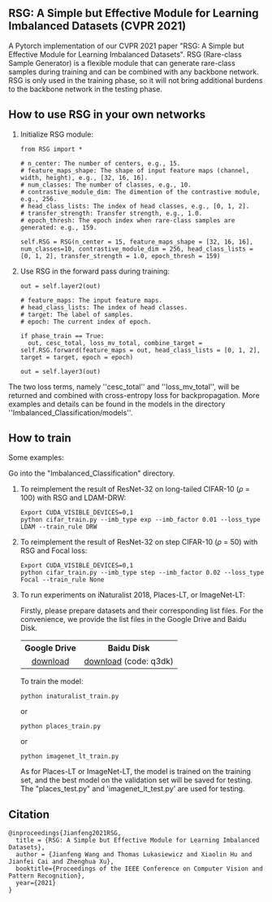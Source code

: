 ## RSG: A Simple but Effective Module for Learning Imbalanced Datasets (CVPR 2021)

A Pytorch implementation of our CVPR 2021 paper "RSG: A Simple but Effective Module for Learning Imbalanced Datasets". RSG (Rare-class Sample Generator) is a flexible module that can generate rare-class samples during training and can be combined with any backbone network. RSG is only used in the training phase, so it will not bring additional burdens to the backbone network in the testing phase.


How to use RSG in your own networks
-----------------
1. Initialize RSG module:

   ```
   from RSG import *

   # n_center: The number of centers, e.g., 15.
   # feature_maps_shape: The shape of input feature maps (channel, width, height), e.g., [32, 16, 16].
   # num_classes: The number of classes, e.g., 10.
   # contrastive_module_dim: The dimention of the contrastive module, e.g., 256.
   # head_class_lists: The index of head classes, e.g., [0, 1, 2].
   # transfer_strength: Transfer strength, e.g., 1.0.
   # epoch_thresh: The epoch index when rare-class samples are generated: e.g., 159.

   self.RSG = RSG(n_center = 15, feature_maps_shape = [32, 16, 16], num_classes=10, contrastive_module_dim = 256, head_class_lists = [0, 1, 2], transfer_strength = 1.0, epoch_thresh = 159)

   ```

2. Use RSG in the forward pass during training:

   ```
   out = self.layer2(out)

   # feature_maps: The input feature maps.
   # head_class_lists: The index of head classes.
   # target: The label of samples.
   # epoch: The current index of epoch.

   if phase_train == True:
     out, cesc_total, loss_mv_total, combine_target = self.RSG.forward(feature_maps = out, head_class_lists = [0, 1, 2], target = target, epoch = epoch)
    
   out = self.layer3(out) 
   ```

The two loss terms, namely ''cesc_total'' and ''loss_mv_total'', will be returned and combined with cross-entropy loss for backpropagation. More examples and details can be found in the models in the directory ''Imbalanced_Classification/models''.

How to train
-----------------
Some examples:

Go into the "Imbalanced_Classification" directory.

1. To reimplement the result of ResNet-32 on long-tailed CIFAR-10 ($\rho$ = 100) with RSG and LDAM-DRW:

   ```
   Export CUDA_VISIBLE_DEVICES=0,1
   python cifar_train.py --imb_type exp --imb_factor 0.01 --loss_type LDAM --train_rule DRW
   ```

2. To reimplement the result of ResNet-32 on step CIFAR-10 ($\rho$ = 50) with RSG and Focal loss:

   ```
   Export CUDA_VISIBLE_DEVICES=0,1
   python cifar_train.py --imb_type step --imb_factor 0.02 --loss_type Focal --train_rule None
   ```

3. To run experiments on iNaturalist 2018, Places-LT, or ImageNet-LT:

   Firstly, please prepare datasets and their corresponding list files. For the convenience, we provide the list files in the Google Drive and Baidu Disk. 

   <table><tbody>
   <!-- START TABLE -->
   <!-- TABLE HEADER -->
   <th valign="bottom">Google Drive</th>
   <th valign="bottom">Baidu Disk</th>
   <!-- TABLE BODY -->
   <tr>
   <td align="center"><a href="https://drive.google.com/file/d/1EjcTqoJMbj6EfvY-yt1eaeMdHzSYBCy-/view?usp=sharing">download</a></td>
   <td align="center"><a href="https://pan.baidu.com/s/1A1m5927elxdmZwkaB9GGNQ">download</a>  (code: q3dk)  </td>
   </tr>
   </tbody></table>

   To train the model:

   ```
   python inaturalist_train.py
   ```
   or
   
   ```
   python places_train.py
   ```
   or
   
   ```
   python imagenet_lt_train.py
   ```

   As for Places-LT or ImageNet-LT, the model is trained on the training set, and the best model on the validation set will be saved for testing.
   The "places_test.py" and 'imagenet_lt_test.py' are used for testing.

Citation
-----------------

  ```
  @inproceedings{Jianfeng2021RSG,
    title = {RSG: A Simple but Effective Module for Learning Imbalanced Datasets},
    author = {Jianfeng Wang and Thomas Lukasiewicz and Xiaolin Hu and Jianfei Cai and Zhenghua Xu},
    booktitle={Proceedings of the IEEE Conference on Computer Vision and Pattern Recognition},
    year={2021}
  }
  ```
